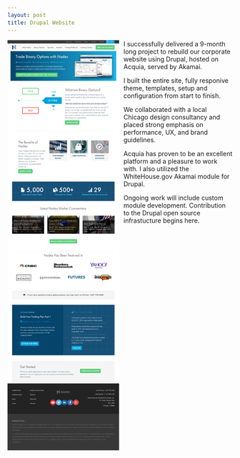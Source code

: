 ```yaml
---
layout: post
title: Drupal Website
---
```


<img src="https://raw.githubusercontent.com/sammydigits/sammydigits.github.io/38230249c1e68f79385c652700c56ba868dd7475/IMG_0608.PNG" style="float: left;margin-right:10px;" alt="Drupal Website">

I successfully delivered a 9-month long project to rebuild our corporate website using Drupal, hosted on Acquia, served by Akamai. 

I built the entire site, fully responive theme, templates, setup and configuration from start to finish.

We collaborated with a local Chicago design consultancy and placed strong emphasis on performance, UX, and brand guidelines.

Acquia has proven to be an excellent platform and a pleasure to work with. I also utilized the WhiteHouse.gov Akamai module for Drupal.

Ongoing work will include custom module development. Contribution to the Drupal open source infrastucture begins here.

<p style="clear:both;>&nbsp;</p>
